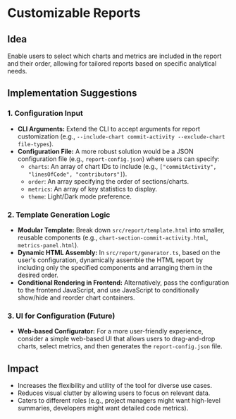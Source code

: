 # Customizable Reports

## Idea
Enable users to select which charts and metrics are included in the report and their order, allowing for tailored reports based on specific analytical needs.

## Implementation Suggestions

### 1. Configuration Input
- **CLI Arguments:** Extend the CLI to accept arguments for report customization (e.g., `--include-chart commit-activity --exclude-chart file-types`).
- **Configuration File:** A more robust solution would be a JSON configuration file (e.g., `report-config.json`) where users can specify:
    - `charts`: An array of chart IDs to include (e.g., `["commitActivity", "linesOfCode", "contributors"]`).
    - `order`: An array specifying the order of sections/charts.
    - `metrics`: An array of key statistics to display.
    - `theme`: Light/Dark mode preference.

### 2. Template Generation Logic
- **Modular Template:** Break down `src/report/template.html` into smaller, reusable components (e.g., `chart-section-commit-activity.html`, `metrics-panel.html`).
- **Dynamic HTML Assembly:** In `src/report/generator.ts`, based on the user's configuration, dynamically assemble the HTML report by including only the specified components and arranging them in the desired order.
- **Conditional Rendering in Frontend:** Alternatively, pass the configuration to the frontend JavaScript, and use JavaScript to conditionally show/hide and reorder chart containers.

### 3. UI for Configuration (Future)
- **Web-based Configurator:** For a more user-friendly experience, consider a simple web-based UI that allows users to drag-and-drop charts, select metrics, and then generates the `report-config.json` file.

## Impact
- Increases the flexibility and utility of the tool for diverse use cases.
- Reduces visual clutter by allowing users to focus on relevant data.
- Caters to different roles (e.g., project managers might want high-level summaries, developers might want detailed code metrics).
